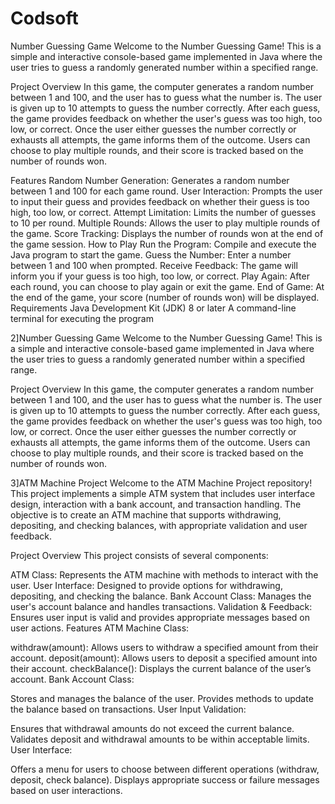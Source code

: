 # Codsoft

Number Guessing Game
Welcome to the Number Guessing Game! This is a simple and interactive console-based game implemented in Java where the user tries to guess a randomly generated number within a specified range.

Project Overview
In this game, the computer generates a random number between 1 and 100, and the user has to guess what the number is. The user is given up to 10 attempts to guess the number correctly. After each guess, the game provides feedback on whether the user's guess was too high, too low, or correct. Once the user either guesses the number correctly or exhausts all attempts, the game informs them of the outcome. Users can choose to play multiple rounds, and their score is tracked based on the number of rounds won.

Features
Random Number Generation: Generates a random number between 1 and 100 for each game round.
User Interaction: Prompts the user to input their guess and provides feedback on whether their guess is too high, too low, or correct.
Attempt Limitation: Limits the number of guesses to 10 per round.
Multiple Rounds: Allows the user to play multiple rounds of the game.
Score Tracking: Displays the number of rounds won at the end of the game session.
How to Play
Run the Program: Compile and execute the Java program to start the game.
Guess the Number: Enter a number between 1 and 100 when prompted.
Receive Feedback: The game will inform you if your guess is too high, too low, or correct.
Play Again: After each round, you can choose to play again or exit the game.
End of Game: At the end of the game, your score (number of rounds won) will be displayed.
Requirements
Java Development Kit (JDK) 8 or later
A command-line terminal for executing the program


2]Number Guessing Game
Welcome to the Number Guessing Game! This is a simple and interactive console-based game implemented in Java where the user tries to guess a randomly generated number within a specified range.

Project Overview
In this game, the computer generates a random number between 1 and 100, and the user has to guess what the number is. The user is given up to 10 attempts to guess the number correctly. After each guess, the game provides feedback on whether the user's guess was too high, too low, or correct. Once the user either guesses the number correctly or exhausts all attempts, the game informs them of the outcome. Users can choose to play multiple rounds, and their score is tracked based on the number of rounds won.


3]ATM Machine Project
Welcome to the ATM Machine Project repository! This project implements a simple ATM system that includes user interface design, interaction with a bank account, and transaction handling. The objective is to create an ATM machine that supports withdrawing, depositing, and checking balances, with appropriate validation and user feedback.

Project Overview
This project consists of several components:

ATM Class: Represents the ATM machine with methods to interact with the user.
User Interface: Designed to provide options for withdrawing, depositing, and checking the balance.
Bank Account Class: Manages the user's account balance and handles transactions.
Validation & Feedback: Ensures user input is valid and provides appropriate messages based on user actions.
Features
ATM Machine Class:

withdraw(amount): Allows users to withdraw a specified amount from their account.
deposit(amount): Allows users to deposit a specified amount into their account.
checkBalance(): Displays the current balance of the user’s account.
Bank Account Class:

Stores and manages the balance of the user.
Provides methods to update the balance based on transactions.
User Input Validation:

Ensures that withdrawal amounts do not exceed the current balance.
Validates deposit and withdrawal amounts to be within acceptable limits.
User Interface:

Offers a menu for users to choose between different operations (withdraw, deposit, check balance).
Displays appropriate success or failure messages based on user interactions.
